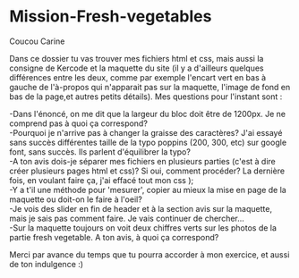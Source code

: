 # Mission-Fresh-vegetables

Coucou Carine

Dans ce dossier tu vas trouver mes fichiers html et css, mais aussi la consigne de Kercode et la maquette du site (il y a d'ailleurs quelques différences entre les deux, comme par exemple l'encart vert en bas à gauche de l'à-propos qui n'apparait pas sur la maquette, l'image de fond en bas de la page,et autres petits détails).
Mes questions pour l'instant sont :

-Dans l'énoncé, on me dit que la largeur du bloc doit être de 1200px. Je ne comprend pas à quoi ça correspond? <br>
-Pourquoi je n'arrive pas à changer la graisse des caractères? J'ai essayé sans succès différentes taille de la typo poppins (200, 300, etc) sur google font, sans succès. Ils parlent d'équilibrer la typo?<br>
-A ton avis dois-je séparer mes fichiers en plusieurs parties (c'est à dire créer plusieurs pages html et css)? Si oui, comment procéder? La dernière fois, en voulant faire ça, j'ai effacé tout mon css );<br>
-Y a t'il une méthode pour 'mesurer', copier au mieux la mise en page de la maquette ou doit-on le faire à l'oeil?<br>
-Je vois des slider en fin de header et à la section avis sur la maquette, mais je sais pas comment faire. Je vais continuer de chercher...<br>
-Sur la maquette toujours on voit deux chiffres verts sur les photos de la partie fresh vegetable. A ton avis, à quoi ça correspond?<br>

Merci par avance du temps que tu pourra accorder à mon exercice, et aussi de ton indulgence :)
